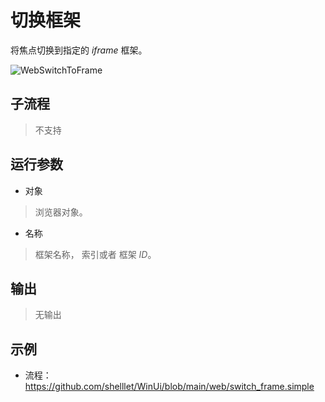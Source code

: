 # 切换框架 
将焦点切换到指定的 *iframe* 框架。

![WebSwitchToFrame](./images/18.png ':size=90%')

## 子流程
> 不支持


## 运行参数

* 对象
>  浏览器对象。
* 名称
>   框架名称， 索引或者 框架 *ID*。


## 输出

> 无输出


## 示例

* 流程：https://github.com/shelllet/WinUi/blob/main/web/switch_frame.simple



